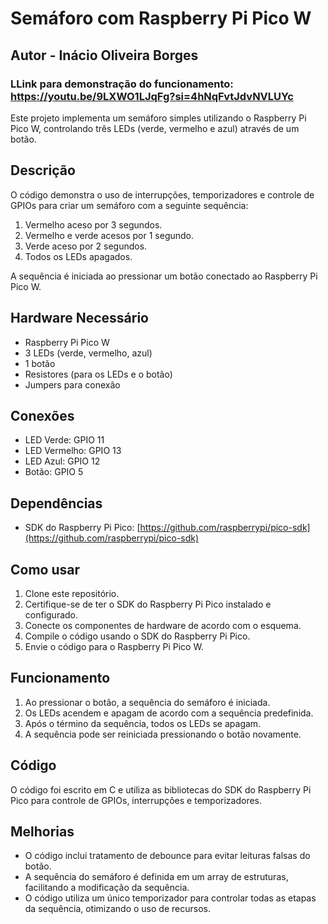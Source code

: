 # Semáforo com Raspberry Pi Pico W



## Autor - Inácio Oliveira Borges

### LLink para demonstração do funcionamento: https://youtu.be/9LXWO1LJqFg?si=4hNqFvtJdvNVLUYc


Este projeto implementa um semáforo simples utilizando o Raspberry Pi Pico W, controlando três LEDs (verde, vermelho e azul) através de um botão.

## Descrição

O código demonstra o uso de interrupções, temporizadores e controle de GPIOs para criar um semáforo com a seguinte sequência:

1. Vermelho aceso por 3 segundos.
2. Vermelho e verde acesos por 1 segundo.
3. Verde aceso por 2 segundos.
4. Todos os LEDs apagados.

A sequência é iniciada ao pressionar um botão conectado ao Raspberry Pi Pico W.

## Hardware Necessário

- Raspberry Pi Pico W
- 3 LEDs (verde, vermelho, azul)
- 1 botão
- Resistores (para os LEDs e o botão)
- Jumpers para conexão

## Conexões

- LED Verde: GPIO 11
- LED Vermelho: GPIO 13
- LED Azul: GPIO 12
- Botão: GPIO 5

## Dependências

- SDK do Raspberry Pi Pico: [https://github.com/raspberrypi/pico-sdk](https://github.com/raspberrypi/pico-sdk)

## Como usar

1. Clone este repositório.
2. Certifique-se de ter o SDK do Raspberry Pi Pico instalado e configurado.
3. Conecte os componentes de hardware de acordo com o esquema.
4. Compile o código usando o SDK do Raspberry Pi Pico.
5. Envie o código para o Raspberry Pi Pico W.

## Funcionamento

1. Ao pressionar o botão, a sequência do semáforo é iniciada.
2. Os LEDs acendem e apagam de acordo com a sequência predefinida.
3. Após o término da sequência, todos os LEDs se apagam.
4. A sequência pode ser reiniciada pressionando o botão novamente.

## Código

O código foi escrito em C e utiliza as bibliotecas do SDK do Raspberry Pi Pico para controle de GPIOs, interrupções e temporizadores.

## Melhorias

- O código inclui tratamento de debounce para evitar leituras falsas do botão.
- A sequência do semáforo é definida em um array de estruturas, facilitando a modificação da sequência.
- O código utiliza um único temporizador para controlar todas as etapas da sequência, otimizando o uso de recursos.